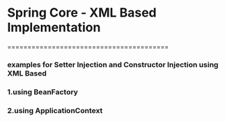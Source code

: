 # Spring Core - XML Based Implementation
========================================


### examples for Setter Injection and Constructor Injection using XML Based

### 1.using BeanFactory
### 2.using ApplicationContext

